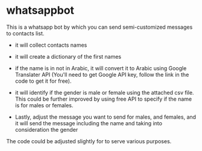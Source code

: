 # whatsappbot

This is a whatsapp bot by which you can send semi-customized messages to contacts list. 

* it will collect contacts names

* it will create a dictionary of the first names

* if the name is in not in Arabic, it will convert it to Arabic using Google Translater API (You'll need to get Google API key, follow the link in the code to get it for free). 

* it will identify if the gender is male or female using the attached csv file. This could be further improved by using free API to specify if the name is for males or females.

* Lastly, adjust the message you want to send for males, and females, and it will send the message including the name and taking into consideration the gender


The code could be adjusted slightly for to serve various purposes.
